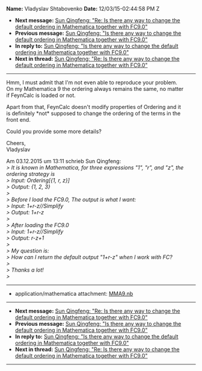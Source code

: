 **Name:** Vladyslav Shtabovenko
**Date:** 12/03/15-02:44:58 PM Z

  - **Next message:** [Sun Qingfeng: "Re: Is there any way to change the
    default ordering in Mathematica together with FC9.0"](1008.html)
  - **Previous message:** [Sun Qingfeng: "Is there any way to change the
    default ordering in Mathematica together with FC9.0"](1006.html)
  - **In reply to:** [Sun Qingfeng: "Is there any way to change the
    default ordering in Mathematica together with FC9.0"](1006.html)
  - **Next in thread:** [Sun Qingfeng: "Re: Is there any way to change
    the default ordering in Mathematica together with FC9.0"](1008.html)

-----

Hmm, I must admit that I'm not even able to reproduce your problem.  
On my Mathematica 9 the ordering always remains the same, no matter  
if FeynCalc is loaded or not.  

Apart from that, FeynCalc doesn't modify properties of Ordering and it  
is definitely \*not\* supposed to change the ordering of the terms in
the  
front end.  

Could you provide some more details?  

Cheers,  
Vladyslav  

Am 03.12.2015 um 13:11 schrieb Sun Qingfeng:  
*\> It is known in Mathematica, for three expressions "1", "r", and "z",
the ordering strategy is*  
*\> Input: Ordering[{1, r, z}]*  
*\> Output: {1, 2, 3}*  
*\>*  
*\> Before I load the FC9.0, The output is what I want:*  
*\> Input: 1+r-z//Simplify*  
*\> Output: 1+r-z*  
*\>*  
*\> After loading the FC9.0*  
*\> Input: 1+r-z//Simplify*  
*\> Output: r-z+1*  
*\>*  
*\> My question is:*  
*\> How can I return the default output "1+r-z" when I work with FC?*  
*\>*  
*\> Thanks a lot\!*  
*\>*  

-----

  - application/mathematica attachment: [MMA9.nb](att-1007/01-MMA9.nb)

-----

  - **Next message:** [Sun Qingfeng: "Re: Is there any way to change the
    default ordering in Mathematica together with FC9.0"](1008.html)
  - **Previous message:** [Sun Qingfeng: "Is there any way to change the
    default ordering in Mathematica together with FC9.0"](1006.html)
  - **In reply to:** [Sun Qingfeng: "Is there any way to change the
    default ordering in Mathematica together with FC9.0"](1006.html)
  - **Next in thread:** [Sun Qingfeng: "Re: Is there any way to change
    the default ordering in Mathematica together with FC9.0"](1008.html)

-----

